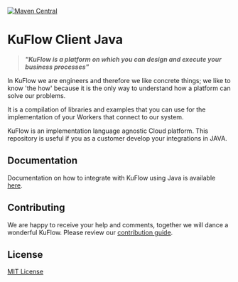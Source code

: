[![Maven Central](https://img.shields.io/maven-central/v/com.kuflow.engine.client/kuflow-engine-client?label=Maven%20Central)](https://search.maven.org/search?q=g:%22com.kuflow.engine.client%22%20AND%20a:%22kuflow-engine-client%22)

# KuFlow Client Java

> ***"KuFlow is a platform on which you can design and execute your business processes"***

In KuFlow we are engineers and therefore we like concrete things; we like to know 'the how' because it is the only way to understand how a platform can solve our problems.

It is a compilation of libraries and examples that you can use for the implementation of your Workers that connect to our system. 

KuFlow is an implementation language agnostic Cloud platform. This repository is useful if you as a customer develop your integrations in JAVA.

## Documentation

Documentation on how to integrate with KuFlow using Java is available [here](https://docs.kuflow.com/developers/guides/java).

## Contributing

We are happy to receive your help and comments, together we will dance a wonderful KuFlow. Please review our [contribution guide](CONTRIBUTING.md).

## License

[MIT License](https://github.com/kuflow/kuflow-components-java/blob/master/LICENSE)
